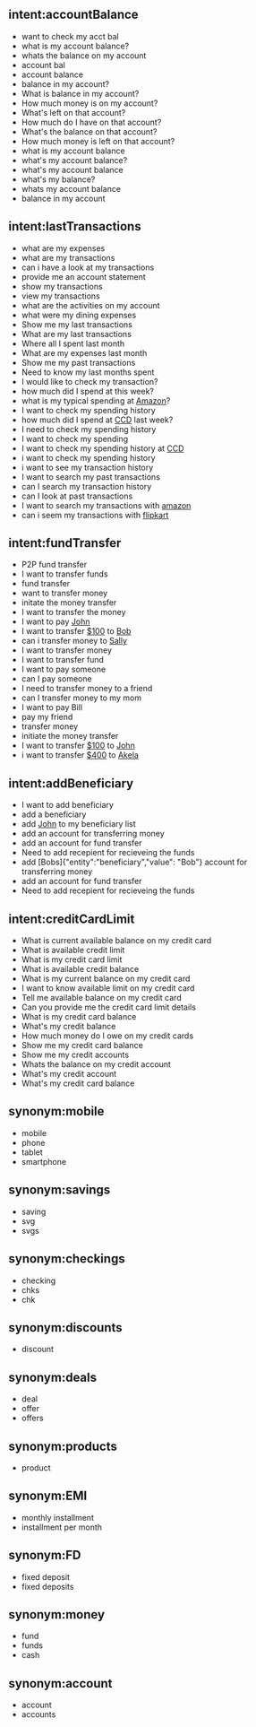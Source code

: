 
## intent:accountBalance
- want to check my acct bal
- what is my account balance?
- whats the balance on my account
- account bal
- account balance
- balance in my account?
- What is balance in my account?
- How much money is on my account?
- What's left on that account?
- How much do I have on that account?
- What's the balance on that account?
- How much money is left on that account?
- what is my account balance
- what's my account balance?
- what's my account balance
- what's my balance?
- whats my account balance
- balance in my account

## intent:lastTransactions
- what are my expenses
- what are my transactions
- can i have a look at my transactions
- provide me an account statement
- show my transactions
- view my transactions
- what are the activities on my account
- what were my dining expenses
- Show me my last transactions
- What are my last transactions
- Where all I spent last month
- What are my expenses last month
- Show me my past transactions
- Need to know my last months spent
- I would like to check my transaction?
- how much did I spend at this week?
- what is my typical spending at [Amazon](vendorName)?
- I want to check my spending history
- how much did I spend at [CCD](vendorName) last week?
- I need to check my spending history
- I want to check my spending
- I want to check my spending history at [CCD](vendorName)
- i want to check my spending history
- i want to see my transaction history
- I want to search my past transactions
- can I search my transaction history
- can I look at past transactions
- I want to search my transactions with [amazon](vendorName)
- can i seem my transactions with [flipkart](vendorName)

## intent:fundTransfer
- P2P fund transfer
- I want to transfer funds 
- fund transfer
- want to transfer money
- initate the money transfer
- I want to transfer the money
- I want to pay [John](beneficiary)
- I want to transfer [$100](amount) to [Bob](beneficiary)
- can i transfer money to [Sally](beneficiary)
- I want to transfer money
- I want to transfer fund
- I want to pay someone
- can I pay someone
- I need to transfer money to a friend
- can I transfer money to my mom
- I want to pay Bill
- pay my friend
- transfer money
- initiate the money transfer
- I want to transfer [$100](amount) to [John](beneficiary)
- i want to transfer [$400](amount) to [Akela](beneficiary)


## intent:addBeneficiary
- I want to add beneficiary
- add a beneficiary
- add [John](beneficiary) to my beneficiary list
- add an account for transferring money
- add an account for fund transfer
- Need to add recepient for recieveing the funds
- add [Bobs]{"entity":"beneficiary","value": "Bob"} account for transferring money
- add an account for fund transfer
- Need to add recepient for recieveing the funds

## intent:creditCardLimit
- What is current available balance on my credit card
- What is available credit limit
- What is my credit card limit
- What is available credit balance
- What is my current balance on my credit card
- I want to know available limit on my credit card
- Tell me available balance on my credit card
- Can you provide me the credit card limit details
- What is my credit card balance
- What's my credit balance
- How much money do I owe on my credit cards
- Show me my credit card balance
- Show me my credit accounts
- Whats the balance on my credit account
- What's my credit account
- What's my credit card balance

## synonym:mobile
- mobile
- phone
- tablet
- smartphone

## synonym:savings
- saving
- svg
- svgs

## synonym:checkings
- checking
- chks
- chk

## synonym:discounts
- discount

## synonym:deals
- deal
- offer
- offers

## synonym:products
- product

## synonym:EMI
- monthly installment
- installment per month

## synonym:FD
- fixed deposit
- fixed deposits

## synonym:money
- fund
- funds
- cash

## synonym:account
- account
- accounts